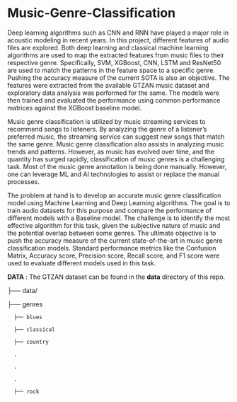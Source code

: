 # Music-Genre-Classification
Deep learning algorithms such as CNN and RNN have played a major role in acoustic modeling in recent years. In this project, different features of audio files are explored. Both deep learning and classical machine learning algorithms are used to map the extracted features from music files to their respective genre.  Specifically, SVM, XGBoost, CNN, LSTM and ResNet50 are used to match the patterns in the feature space to a specific genre. Pushing the accuracy measure of the current SOTA is also an objective. The features were extracted from the available GTZAN music dataset and exploratory data analysis was performed for the same. The models were then trained and evaluated the performance using common performance matrices against the XGBoost baseline model.

Music genre classification is utilized by music streaming services to recommend songs to listeners. By analyzing the genre of a listener’s preferred music, the streaming service can suggest new songs that match the same genre. Music genre classification also assists in analyzing music trends and patterns. However, as music has evolved over time, and the quantity has surged rapidly, classification of music genres is a challenging task. Most of the music genre annotation is being done manually. However, one can leverage ML and AI technologies to assist or replace the manual processes. 

The problem at hand is to develop an accurate music genre classification model using Machine Learning and Deep Learning algorithms. The goal is to train audio datasets for this purpose and compare the performance of different models with a Baseline model. The challenge is to identify the most effective algorithm for this task, given the subjective nature of music and the potential overlap between some genres. The ultimate objective is to push the accuracy measure of the current state-of-the-art in music genre classification models. Standard performance metrics like the Confusion Matrix, Accuracy score, Precision score, Recall score, and F1 score were used to evaluate different models used in this task. 


**DATA** : The GTZAN dataset can be found in the **data** directory of this repo. 

├── data/

   ├── genres
   
      ├── blues
      
      ├── classical
      
      ├── country
      
      .
      
      .
      
      .
      
      ├── rock
